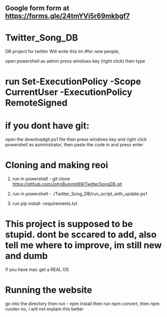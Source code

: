 ## Google form form at https://forms.gle/24tmYVi5r69mkbgf7


# Twitter_Song_DB
DB project for twitter
Will write this tm
#for new people, 

open powershell as admin press windows key (right click) then type 


# run Set-ExecutionPolicy -Scope CurrentUser -ExecutionPolicy RemoteSigned


# if you dont have git:
open the downloadgit.ps1 file then press windows key and right click powershell as asministrator, then paste the code in and press enter


# Cloning and making reoi 
1. run in powershell -  git clone https://github.com/JohnBummit69/TwitterSongDB.git

2. run in powershell - ./Twitter_Song_DB/run_script_with_update.ps1
3. run pip install -requirements.txt


# This project is supposed to be stupid. dont be sccared to add, also tell me where to improve, im still new and dumb



if you have mac get a REAL OS
# Running the website
go into the directory then run - npm install then run npm convert, then npm rundev
no, I will not explain this better
